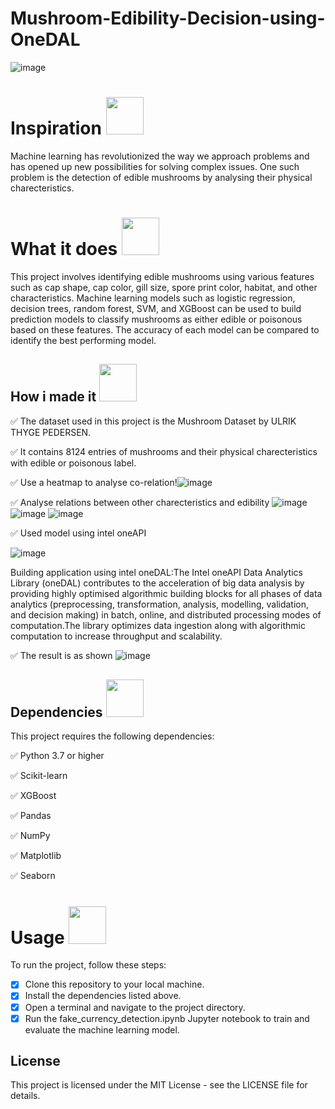 # Mushroom-Edibility-Decision-using-OneDAL


![image](https://images.pexels.com/photos/168140/pexels-photo-168140.jpeg?auto=compress&cs=tinysrgb&w=1260&h=750&dpr=1)

# Inspiration <img src="https://user-images.githubusercontent.com/72274851/222214323-923a3fe7-56e9-4ba0-abff-162681500702.png" width="60" height="60"> 
Machine learning has revolutionized the way we approach problems and has opened up new possibilities for solving complex issues. One such problem is the detection of edible mushrooms by analysing their physical charecteristics. 


# What it does  <img src="https://user-images.githubusercontent.com/72274851/222214323-923a3fe7-56e9-4ba0-abff-162681500702.png" width="60" height="60">  

This project involves identifying edible mushrooms using various features such as cap shape, cap color, gill size, spore print color, habitat, and other characteristics. Machine learning models such as logistic regression, decision trees, random forest, SVM, and XGBoost can be used to build prediction models to classify mushrooms as either edible or poisonous based on these features. The accuracy of each model can be compared to identify the best performing model.

## How i made it <img src="https://user-images.githubusercontent.com/72274851/222215141-6ced575e-414b-4088-bd99-d78921f80f66.png" width="60" height="60"> 

✅ The dataset used in this project is the Mushroom Dataset by ULRIK THYGE PEDERSEN. 

✅ It contains 8124 entries of mushrooms and their physical charecteristics with edible or poisonous label.

✅ Use a heatmap to analyse co-relation!![image](https://user-images.githubusercontent.com/114347910/222526078-9a088f08-47dc-4ba7-b09e-59730ec272f4.png)

✅ Analyse relations between other charecteristics and edibility ![image](https://user-images.githubusercontent.com/114347910/222526329-a25c770f-439e-4919-995b-adf57db14dcb.png)
![image](https://user-images.githubusercontent.com/114347910/222526373-26608b87-02d7-4440-9009-2ac0d4a61390.png)
![image](https://user-images.githubusercontent.com/114347910/222526425-807ec884-68f7-4b23-91b6-3792fe6b6518.png)


✅ Used model using intel oneAPI 

![image](https://user-images.githubusercontent.com/72274851/218504609-585bcebe-5101-4477-bdd2-3a1ba13a64a8.png)

Building application using intel oneDAL:The Intel oneAPI Data Analytics Library (oneDAL) contributes to the acceleration of big data analysis by providing highly optimised algorithmic building blocks for all phases of data analytics (preprocessing, transformation, analysis, modelling, validation, and decision making) in batch, online, and distributed processing modes of computation.The library optimizes data ingestion along with algorithmic computation to increase throughput and scalability.

✅ The result is as shown
![image](https://user-images.githubusercontent.com/114347910/222525776-79cd27bc-86d8-4d3f-98f4-b441a5983d7e.png)


## Dependencies <img src="https://user-images.githubusercontent.com/72274851/222215296-64d3a566-02c2-4ff9-9b8f-9ec5096f5799.png" width="60" height="60"> 
This project requires the following dependencies:

✅ Python 3.7 or higher

✅ Scikit-learn

✅ XGBoost

✅ Pandas

✅ NumPy

✅ Matplotlib

✅ Seaborn

# Usage <img src="https://user-images.githubusercontent.com/72274851/222215440-158ffdc1-8a23-4c7f-81c2-44e864d6d043.png" width="60" height="60"> 

To run the project, follow these steps:

- [x] Clone this repository to your local machine.
- [x] Install the dependencies listed above.
- [x] Open a terminal and navigate to the project directory.
- [x] Run the fake_currency_detection.ipynb Jupyter notebook to train and evaluate the machine learning model.

## License
This project is licensed under the MIT License - see the LICENSE file for details.

